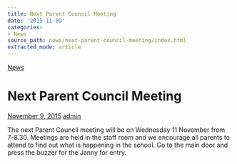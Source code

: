 ```yaml
---
title: Next Parent Council Meeting
date: '2015-11-09'
categories:
- News
source_path: news/next-parent-council-meeting/index.html
extracted_mode: article
---
```

[News](/news/)

# Next Parent Council Meeting

[November 9, 2015](/news/next-parent-council-meeting/) [admin](author/admin/)

The next Parent Council meeting will be on Wednesday 11 November from 7-8.30. Meetings are held in the staff room and we encourage all parents to attend to find out what is happening in the school. Go to the main door and press the buzzer for the Janny for entry.
